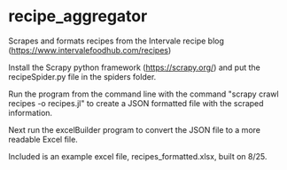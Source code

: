 # recipe_aggregator
Scrapes and formats recipes from the Intervale recipe blog (https://www.intervalefoodhub.com/recipes)

Install the Scrapy python framework (https://scrapy.org/) and put the recipeSpider.py file in the spiders folder. 

Run the program from the command line with the command "scrapy crawl recipes -o recipes.jl" to create a JSON formatted file with the scraped information.

Next run the excelBuilder program to convert the JSON file to a more readable Excel file.

Included is an example excel file, recipes_formatted.xlsx, built on 8/25.
